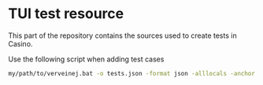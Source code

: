 # TUI test resource

This part of the repository contains the sources used to create tests in Casino.

Use the following script when adding test cases

```sh
my/path/to/verveinej.bat -o tests.json -format json -alllocals -anchor assoc lib hello
```
